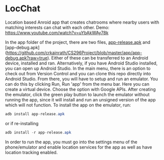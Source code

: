 # LocChat
Location based Anroid app that creates chatrooms where nearby users with matching interests can chat with each other. 
Demo: https://www.youtube.com/watch?v=uYbAkWAy78k

In the app folder of the project, there are two files, [app-release.apk](https://github.com/crkainrath/CS296Project/blob/master/app/app-release.apk?raw=true) and [app-debug.apk] (https://github.com/crkainrath/CS296Project/blob/master/app/app-debug.apk?raw=true).  Either of these can be transferred to an Android device, installed and ran.  Alternatively, if you have Android Studio installed, you can open up Android Studio.  In the main menu, there is an option to check out from Version Control and you can clone this repo directly into Android Studio.  From there, you will have to setup and run an emulator.  You can do this by clicking Run, Run 'app' from the menu bar.  Here you can create a virtual device.  Choose the option with Google APIs.  After creating the emulator, click the green play button to launch the emulator without running the app, since it will install and run an unsigned version of the app which will not function.  To install the app on the emulator, run:
```java
adb install app-release.apk
```
or if re-installing
```java
adb install -r app-release.apk
```

In order to run the app, you must go into the settings menu of the phone/emulator and enable location services for the app as well as have location tracking enabled.
